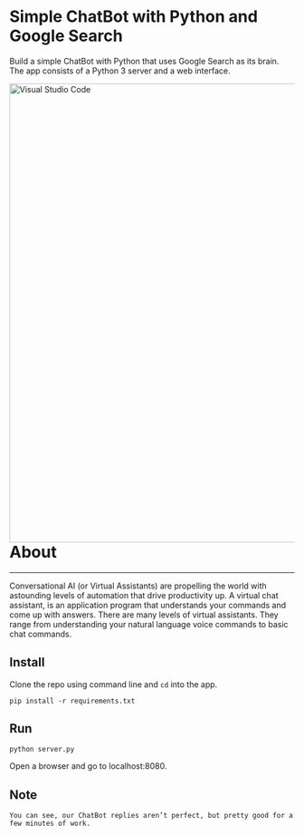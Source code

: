 # Simple ChatBot with Python and Google Search

Build a simple ChatBot with Python that uses Google Search as its brain. The app consists of a Python 3 server and a web interface.

<img align="left" alt="Visual Studio Code" width="810px" src="https://www.mii.co.id/-/media/20190203_call-blitz-chatbot-3dolphin/chatbot_feb2019.jpg?h=1424&w=2000&hash=8C8E1EE70D2384D52E54FF7626702076B2B08195" />

# About

---

Conversational AI (or Virtual Assistants) are propelling the world with astounding levels of automation that drive productivity up. A virtual chat assistant, is an application program that understands your commands and come up with answers. There are many levels of virtual assistants. They range from understanding your natural language voice commands to basic chat commands.

## Install

Clone the repo using command line and `cd` into the app.

```
pip install -r requirements.txt
```

## Run

```
python server.py
```

Open a browser and go to localhost:8080.

## Note

```
You can see, our ChatBot replies aren’t perfect, but pretty good for a few minutes of work.
